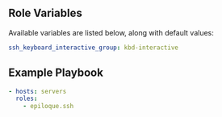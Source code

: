 ## Role Variables

Available variables are listed below, along with default values:

```yaml
ssh_keyboard_interactive_group: kbd-interactive
```

## Example Playbook

```yaml
- hosts: servers
  roles:
    - epiloque.ssh
```

